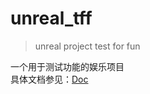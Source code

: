 # unreal_tff
> unreal project test for fun  

一个用于测试功能的娱乐项目  
具体文档参见：[Doc](https://github.com/moodyliu/unreal_tff/tree/main/Doc)
